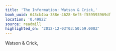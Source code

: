 ```yaml
---
title: 'The Information: Watson & Crick,'
book_uuid: 643cb4ba-388e-4628-8ef5-f559593969df
location: '0.49822'
source: readmill
highlighted_on: '2012-12-03T03:50:59.000Z'
---
```


Watson & Crick,